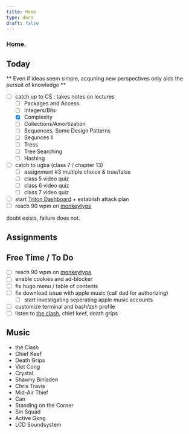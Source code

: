 ```yaml
---
title: Home
type: docs 
draft: false
---
```


### Home.

## Today 
** Even if ideas seem simple, acquriing new perspectives only aids the pursuit of knowledge ** 

- [ ] catch up to CS : takes notes on lectures  
    - [ ] Packages and Access 
    - [ ] Integers/Bits  
    - [x] Complexity 
    - [ ] Collections/Amortization 
    - [ ] Sequences, Some Design Patterns 
    - [ ] Sequnces II 
    - [ ] Tress 
    - [ ] Tree Searching 
    - [ ] Hashing 
- [ ] catch to ugba (class 7 / chapter 13)
    - [ ] assignment #3 multiple choice & true/false 
    - [ ] class 5 video quiz
    - [ ] class 6 video quiz
    - [ ] class 7 video quiz
    
- [ ] start [Triton Dashboard](https://tritonsensors.cloud) + establish attack plan 
- [ ] reach 90 wpm on [monkeytype](https://monkeytype.com)

 doubt exists, failure does not. 

## Assignments 


## Free Time / To Do 
- [ ] reach 90 wpm on [monkeytype](https://monkeytype.com)
- [ ] enable cookies and ad-blocker 
- [ ] fix hugo menu / table of contents 
- [ ] fix download issue with apple music (call dad for authorizing)
    - [ ] start investigating seperating apple music accounts
- [ ] customize terminal and bash/zsh profile
- [ ] listen to [the clash](https://music.apple.com/us/album/london-calling/684811762), chief keef, death grips 

## Music 
- the Clash
- Chief Keef
- Death Grips
- Viet Cong 
- Crystal 
- Shawny Binladen 
- Chris Travis 
- Mid-Air Thief 
- Can 
- Standing on the Corner
- Sin Squad 
- Active Gxng 
- LCD Soundsystem
